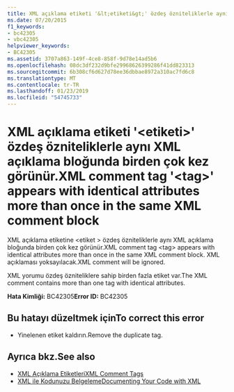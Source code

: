 ```yaml
---
title: XML açıklama etiketi '&lt;etiketi&gt;' özdeş özniteliklerle aynı XML açıklama bloğunda birden çok kez görünür.
ms.date: 07/20/2015
f1_keywords:
- bc42305
- vbc42305
helpviewer_keywords:
- BC42305
ms.assetid: 3707a863-149f-4ce8-858f-9d78e14ad5b6
ms.openlocfilehash: 08dc3df232d9bfe29968626399286f41dd823313
ms.sourcegitcommit: 6b308cf6d627d78ee36dbbae8972a310ac7fd6c8
ms.translationtype: MT
ms.contentlocale: tr-TR
ms.lasthandoff: 01/23/2019
ms.locfileid: "54745733"
---
```

# <a name="xml-comment-tag-lttaggt-appears-with-identical-attributes-more-than-once-in-the-same-xml-comment-block"></a><span data-ttu-id="c9ef4-102">XML açıklama etiketi '&lt;etiketi&gt;' özdeş özniteliklerle aynı XML açıklama bloğunda birden çok kez görünür.</span><span class="sxs-lookup"><span data-stu-id="c9ef4-102">XML comment tag '&lt;tag&gt;' appears with identical attributes more than once in the same XML comment block</span></span>
<span data-ttu-id="c9ef4-103">XML açıklama etiketine \<etiket > özdeş özniteliklerle aynı XML açıklama bloğunda birden çok kez görünür.</span><span class="sxs-lookup"><span data-stu-id="c9ef4-103">XML comment tag \<tag> appears with identical attributes more than once in the same XML comment block.</span></span> <span data-ttu-id="c9ef4-104">XML açıklaması yoksayılacak.</span><span class="sxs-lookup"><span data-stu-id="c9ef4-104">XML comment will be ignored.</span></span>  
  
 <span data-ttu-id="c9ef4-105">XML yorumu özdeş özniteliklere sahip birden fazla etiket var.</span><span class="sxs-lookup"><span data-stu-id="c9ef4-105">The XML comment contains more than one tag with identical attributes.</span></span>  
  
 <span data-ttu-id="c9ef4-106">**Hata Kimliği:** BC42305</span><span class="sxs-lookup"><span data-stu-id="c9ef4-106">**Error ID:** BC42305</span></span>  
  
## <a name="to-correct-this-error"></a><span data-ttu-id="c9ef4-107">Bu hatayı düzeltmek için</span><span class="sxs-lookup"><span data-stu-id="c9ef4-107">To correct this error</span></span>  
  
-   <span data-ttu-id="c9ef4-108">Yinelenen etiket kaldırın.</span><span class="sxs-lookup"><span data-stu-id="c9ef4-108">Remove the duplicate tag.</span></span>  
  
## <a name="see-also"></a><span data-ttu-id="c9ef4-109">Ayrıca bkz.</span><span class="sxs-lookup"><span data-stu-id="c9ef4-109">See also</span></span>
- [<span data-ttu-id="c9ef4-110">XML Açıklama Etiketleri</span><span class="sxs-lookup"><span data-stu-id="c9ef4-110">XML Comment Tags</span></span>](../../visual-basic/language-reference/xmldoc/index.md)
- [<span data-ttu-id="c9ef4-111">XML ile Kodunuzu Belgeleme</span><span class="sxs-lookup"><span data-stu-id="c9ef4-111">Documenting Your Code with XML</span></span>](../../visual-basic/programming-guide/program-structure/documenting-your-code-with-xml.md)
